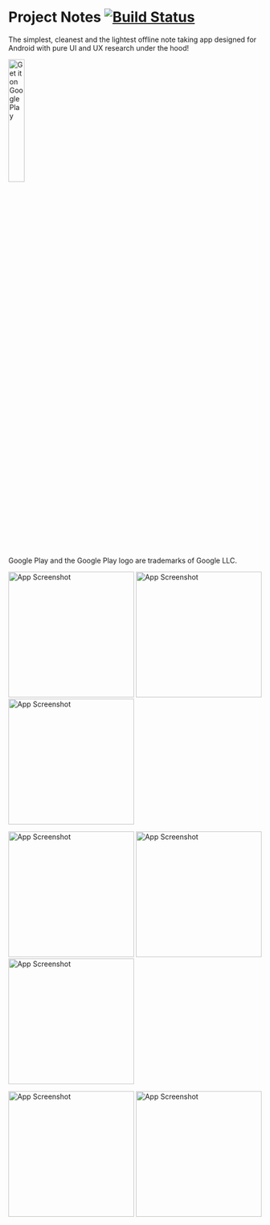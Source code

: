 # Project Notes [![Build Status](https://travis-ci.org/HelloPraveen/Android-NotesApp.svg?branch=master)](https://travis-ci.org/prt1897/Android-NotesApp)
The simplest, cleanest and the lightest offline note taking app designed for Android with pure UI and UX research under the hood!

<a href='https://play.google.com/store/apps/details?id=io.praveen.typenote&pcampaignid=MKT-Other-global-all-co-prtnr-py-PartBadge-Mar2515-1'><img alt='Get it on Google Play' width="25%" src='https://play.google.com/intl/en_us/badges/images/generic/en_badge_web_generic.png'/></a>

Google Play and the Google Play logo are trademarks of Google LLC.

<p float="left">
  <img alt='App Screenshot' width="250" src='https://github.com/HelloPraveen/Android-NotesApp/raw/master/Screenshots/1.png' />
  <img alt='App Screenshot' width="250" src='https://github.com/HelloPraveen/Android-NotesApp/raw/master/Screenshots/2.png' />
  <img alt='App Screenshot' width="250" src='https://github.com/HelloPraveen/Android-NotesApp/raw/master/Screenshots/3.png' />
</p>
<p float="left">
  <img alt='App Screenshot' width="250" src='https://github.com/HelloPraveen/Android-NotesApp/raw/master/Screenshots/4.png' />
  <img alt='App Screenshot' width="250" src='https://github.com/HelloPraveen/Android-NotesApp/raw/master/Screenshots/5.png' />
  <img alt='App Screenshot' width="250" src='https://github.com/HelloPraveen/Android-NotesApp/raw/master/Screenshots/6.png' />
</p>
<p float="left">
  <img alt='App Screenshot' width="250" src='https://github.com/HelloPraveen/Android-NotesApp/raw/master/Screenshots/7.png' />
  <img alt='App Screenshot' width="250" src='https://github.com/HelloPraveen/Android-NotesApp/raw/master/Screenshots/8.png' />
</p>
